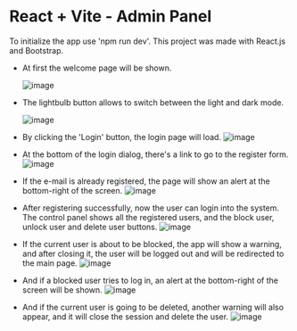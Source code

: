 # React + Vite - Admin Panel

To initialize the app use 'npm run dev'.
This project was made with React.js and Bootstrap.

* At first the welcome page will be shown.

  ![image](https://github.com/user-attachments/assets/44cbbe2b-3609-4c20-a9a1-a2f2cf1ea277)

* The lightbulb button allows to switch between the light and dark mode.

  ![image](https://github.com/user-attachments/assets/ecb0b5fd-4990-42ac-bd05-6a0e7ed4fe11)

* By clicking the 'Login' button, the login page will load.
  ![image](https://github.com/user-attachments/assets/c1f270ed-b08d-4672-bb6d-3e1c8eb406aa)

* At the bottom of the login dialog, there's a link to go to the register form.
  ![image](https://github.com/user-attachments/assets/6fc153e5-a549-4a38-a9da-ab382f33616e)

* If the e-mail is already registered, the page will show an alert at the bottom-right of the screen.
  ![image](https://github.com/user-attachments/assets/90f6fb25-afef-4371-b009-acee2db972ed)

* After registering successfully, now the user can login into the system. The control panel shows all the registered users, and the block user, unlock user and delete user buttons.
  ![image](https://github.com/user-attachments/assets/48888fa1-887a-482a-8602-b94c04567905)

* If the current user is about to be blocked, the app will show a warning, and after closing it, the user will be logged out and will be redirected to the main page.
  ![image](https://github.com/user-attachments/assets/76aec278-2dfc-48b2-97f9-f8f2e22b5aa3)

* And if a blocked user tries to log in, an alert at the bottom-right of the screen will be shown.
  ![image](https://github.com/user-attachments/assets/25928a7e-f082-485d-b1ae-65b7af26b083)

* And if the current user is going to be deleted, another warning will also appear, and it will close the session and delete the user.
  ![image](https://github.com/user-attachments/assets/bd355106-47c5-41ba-8a41-e2710fe406ec)

  

